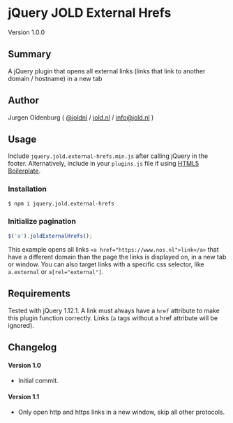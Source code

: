 # jQuery JOLD External Hrefs

Version 1.0.0

## Summary

A jQuery plugin that opens all external links (links that link to another domain / hostname) in a new tab

## Author

Jurgen Oldenburg ( [@joldnl](http://twitter.com/joldnl) / [jold.nl](https://www.jold.nl) / [info@jold.nl](info@jold.nl) )

## Usage

Include `jquery.jold.external-hrefs.min.js` after calling jQuery in the footer. Alternatively, include in your `plugins.js` file if using [HTML5 Boilerplate](http://html5boilerplate.com).

### Installation

```bash
$ npm i jquery.jold.external-hrefs

```

### Initialize pagination

```js
$('a').joldExternalHrefs();
```

This example opens all links `<a href="https://www.nos.nl">link</a>` that have a different domain than the page the links is displayed on, in a new tab or window.
You can also target links with a specific css selector, like `a.external` or `a[rel="external"]`.


## Requirements

Tested with jQuery 1.12.1.
A link must always have a `href` attribute to make this plugin function correctly. Links (`a` tags without a href attribute will be ignored).


## Changelog


#### Version 1.0

* Initial commit.


#### Version 1.1

* Only open http and https links in a new window, skip all other protocols.
